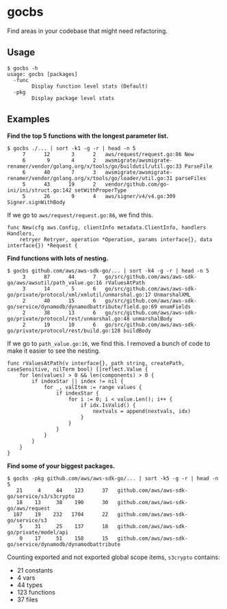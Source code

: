 # gocbs

Find areas in your codebase that might need refactoring.

## Usage

```
$ gocbs -h
usage: gocbs [packages]
  -func
    	Display function level stats (Default)
  -pkg
    	Display package level stats
```

## Examples

**Find the top 5 functions with the longest parameter list.**

```
$ gocbs ./... | sort -k1 -g -r | head -n 5
     7      12       3      2   aws/request/request.go:86 New
     6       9       4      2   awsmigrate/awsmigrate-renamer/vendor/golang.org/x/tools/go/buildutil/util.go:33 ParseFile
     6      40       7      3   awsmigrate/awsmigrate-renamer/vendor/golang.org/x/tools/go/loader/util.go:31 parseFiles
     5      43      19      2   vendor/github.com/go-ini/ini/struct.go:142 setWithProperType
     5      26       9      4   aws/signer/v4/v4.go:309 Signer.signWithBody
```

If we go to `aws/request/request.go:86`, we find this.

```
func New(cfg aws.Config, clientInfo metadata.ClientInfo, handlers Handlers,
    retryer Retryer, operation *Operation, params interface{}, data interface{}) *Request {
```


**Find functions with lots of nesting.**

```
$ gocbs github.com/aws/aws-sdk-go/... | sort -k4 -g -r | head -n 5
     3      87      44      7   go/src/github.com/aws/aws-sdk-go/aws/awsutil/path_value.go:16 rValuesAtPath
     3      14       5      6   go/src/github.com/aws/aws-sdk-go/private/protocol/xml/xmlutil/unmarshal.go:17 UnmarshalXML
     2      40      15      6   go/src/github.com/aws/aws-sdk-go/service/dynamodb/dynamodbattribute/field.go:69 enumFields
     2      38      13      6   go/src/github.com/aws/aws-sdk-go/private/protocol/rest/unmarshal.go:48 unmarshalBody
     2      19      10      6   go/src/github.com/aws/aws-sdk-go/private/protocol/rest/build.go:128 buildBody
```

If we go to `path_value.go:16`, we find this. I removed a bunch of
code to make it easier to see the nesting.

```
func rValuesAtPath(v interface{}, path string, createPath, caseSensitive, nilTerm bool) []reflect.Value {
	for len(values) > 0 && len(components) > 0 {
		if indexStar || index != nil {
			for _, valItem := range values {
				if indexStar {
					for i := 0; i < value.Len(); i++ {
						if idx.IsValid() {
							nextvals = append(nextvals, idx)
						}
					}
				}
			}
		}
	}
}
```

**Find some of your biggest packages.**

```
$ gocbs -pkg github.com/aws/aws-sdk-go/... | sort -k5 -g -r | head -n 5
   21     4     44    123      37   github.com/aws/aws-sdk-go/service/s3/s3crypto
   18    13     38    190      30   github.com/aws/aws-sdk-go/aws/request
  187    19    232   1704      22   github.com/aws/aws-sdk-go/service/s3
    5    31     25    137      18   github.com/aws/aws-sdk-go/private/model/api
    0    17     51    158      15   github.com/aws/aws-sdk-go/service/dynamodb/dynamodbattribute
```

Counting exported and not exported global scope items, `s3crypto` contains:

* 21 constants
* 4 vars
* 44 types
* 123 functions
* 37 files
